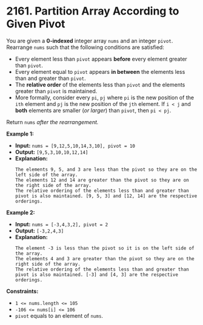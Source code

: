 # 2161. Partition Array According to Given Pivot

You are given a **0-indexed** integer array `nums` and an integer `pivot`. Rearrange `nums` such that the following conditions are satisfied:

*   Every element less than `pivot` appears **before** every element greater than `pivot`.
*   Every element equal to `pivot` appears **in between** the elements less than and greater than `pivot`.
*   The **relative order** of the elements less than `pivot` and the elements greater than `pivot` is maintained.
  *   More formally, consider every `pi`, `pj` where `pi` is the new position of the `ith` element and `pj` is the new position of the `jth` element. If `i < j` and **both** elements are smaller (_or larger_) than `pivot`, then `pi < pj`.

Return `nums` _after the rearrangement._

**Example 1:**

* **Input:** `nums = [9,12,5,10,14,3,10], pivot = 10`
* **Output:** `[9,5,3,10,10,12,14]`
* **Explanation:**
  ```
  The elements 9, 5, and 3 are less than the pivot so they are on the left side of the array.
  The elements 12 and 14 are greater than the pivot so they are on the right side of the array.
  The relative ordering of the elements less than and greater than pivot is also maintained. [9, 5, 3] and [12, 14] are the respective orderings.
  ```

**Example 2:**

* **Input:** `nums = [-3,4,3,2], pivot = 2`
* **Output:** `[-3,2,4,3]`
* **Explanation:**
  ```
  The element -3 is less than the pivot so it is on the left side of the array.
  The elements 4 and 3 are greater than the pivot so they are on the right side of the array.
  The relative ordering of the elements less than and greater than pivot is also maintained. [-3] and [4, 3] are the respective orderings.
  ```

**Constraints:**

*   `1 <= nums.length <= 105`
*   `-106 <= nums[i] <= 106`
*   `pivot` equals to an element of `nums`.
